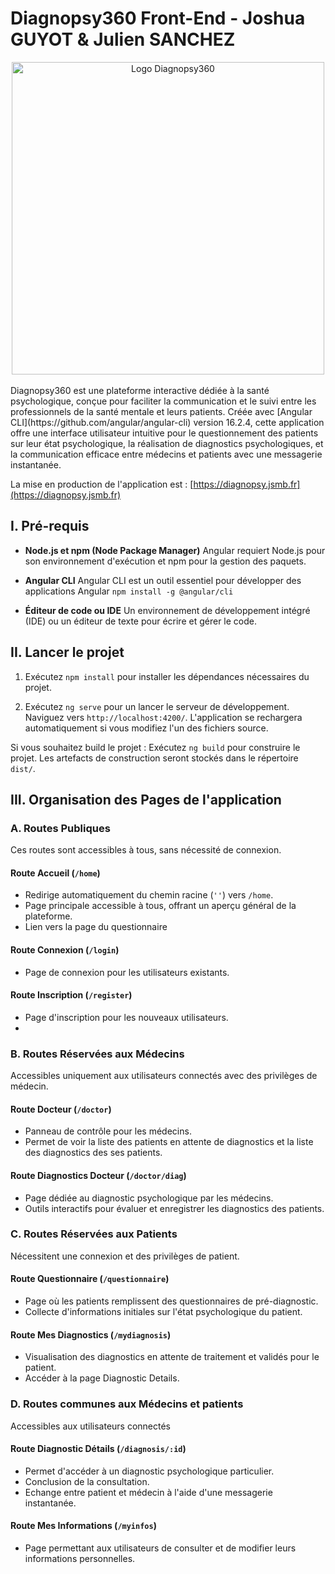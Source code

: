 
# Diagnopsy360 Front-End - Joshua GUYOT & Julien SANCHEZ

<div align="center">
    <img src="https://diagnopsy.jsmb.fr/assets/img/logo.png" alt="Logo Diagnopsy360" width="500" height="auto"/>
</div>

<br/>
Diagnopsy360 est une plateforme interactive dédiée à la santé psychologique, conçue pour faciliter la communication et le suivi entre les professionnels de la santé mentale et leurs patients. Créée avec [Angular CLI](https://github.com/angular/angular-cli) version 16.2.4, cette application offre une interface utilisateur intuitive pour le questionnement des patients sur leur état psychologique, la réalisation de diagnostics psychologiques, et la communication efficace entre médecins et patients avec une messagerie instantanée.

La mise en production de l'application est : [https://diagnopsy.jsmb.fr](https://diagnopsy.jsmb.fr)

## I. Pré-requis 
  - **Node.js et npm (Node Package Manager)**
  Angular requiert Node.js pour son environnement d'exécution et npm pour la gestion des paquets. 
  
  - **Angular CLI** 
 Angular CLI est un outil essentiel pour développer des applications Angular 
 ```npm install -g @angular/cli```
 - **Éditeur de code ou IDE** Un environnement de développement intégré (IDE) ou un éditeur de texte pour écrire et gérer le code.


## II. Lancer le projet

1. Exécutez `npm install` pour installer les dépendances nécessaires du projet.

2. Exécutez `ng serve` pour un lancer le serveur de développement. Naviguez vers `http://localhost:4200/`. L'application se rechargera automatiquement si vous modifiez l'un des fichiers source.

Si vous souhaitez build le projet : 
Exécutez `ng build` pour construire le projet. Les artefacts de construction seront stockés dans le répertoire `dist/`.

## III.  Organisation des Pages de l'application

### A. Routes Publiques

Ces routes sont accessibles à tous, sans nécessité de connexion.

#### Route Accueil (`/home`)

-   Redirige automatiquement du chemin racine (`''`) vers `/home`.
-   Page principale accessible à tous, offrant un aperçu général de la plateforme.
-  Lien vers la page du questionnaire

#### Route Connexion (`/login`)

-   Page de connexion pour les utilisateurs existants.

#### Route Inscription (`/register`)

-   Page d'inscription pour les nouveaux utilisateurs.
- 
### B. Routes Réservées aux Médecins

Accessibles uniquement aux utilisateurs connectés avec des privilèges de médecin.

#### Route Docteur (`/doctor`)

-   Panneau de contrôle pour les médecins.
-   Permet de voir la liste des patients en attente de diagnostics et la liste des diagnostics des ses patients.

#### Route Diagnostics Docteur (`/doctor/diag`)

-   Page dédiée au diagnostic psychologique par les médecins.
-   Outils interactifs pour évaluer et enregistrer les diagnostics des patients.

### C. Routes Réservées aux Patients

Nécessitent une connexion et des privilèges de patient.

#### Route Questionnaire (`/questionnaire`)

-   Page où les patients remplissent des questionnaires de pré-diagnostic.
-   Collecte d'informations initiales sur l'état psychologique du patient.

#### Route Mes Diagnostics (`/mydiagnosis`)

-   Visualisation des diagnostics en attente de traitement et validés pour le patient.
- Accéder à la page Diagnostic Details.

### D. Routes communes aux Médecins et patients 

Accessibles aux utilisateurs connectés 

#### Route Diagnostic Détails (`/diagnosis/:id`)

-   Permet d'accéder à un diagnostic psychologique particulier.
-   Conclusion de la consultation.
-  Echange entre patient et médecin à l'aide d'une messagerie instantanée.

#### Route Mes Informations (`/myinfos`)

-   Page permettant aux utilisateurs de consulter et de modifier leurs informations personnelles.
